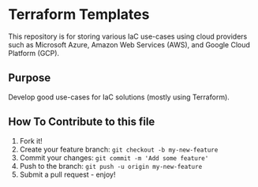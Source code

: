 # Terraform Templates

This repository is for storing various IaC use-cases using cloud providers such as
Microsoft Azure, Amazon Web Services (AWS), and Google Cloud Platform (GCP).

## Purpose

Develop good use-cases for IaC solutions (mostly using Terraform).

## How To Contribute to this file

1. Fork it!
2. Create your feature branch: `git checkout -b my-new-feature`
3. Commit your changes: `git commit -m 'Add some feature'`
4. Push to the branch: `git push -u origin my-new-feature`
5. Submit a pull request - enjoy!
